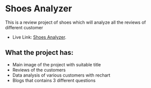 # Shoes Analyzer

This is a review project of shoes which will analyze all the reviews of different customer

- Live Link: [Shoes Analyzer](https://shoes-analyser.web.app/).

## What the project has:

- Main image of the project with suitable title
- Reviews of the customers
- Data analysis of various customers with rechart
- Blogs that contains 3 different questions

